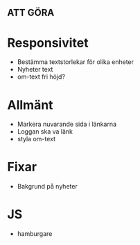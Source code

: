 ## ATT GÖRA

# Responsivitet
- Bestämma textstorlekar för olika enheter
- Nyheter text
- om-text fri höjd?

# Allmänt
- Markera nuvarande sida i länkarna
- Loggan ska va länk
- styla om-text


# Fixar
- Bakgrund på nyheter

# JS
- hamburgare
